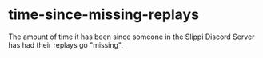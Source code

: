# time-since-missing-replays
The amount of time it has been since someone in the Slippi Discord Server has had their replays go "missing".
